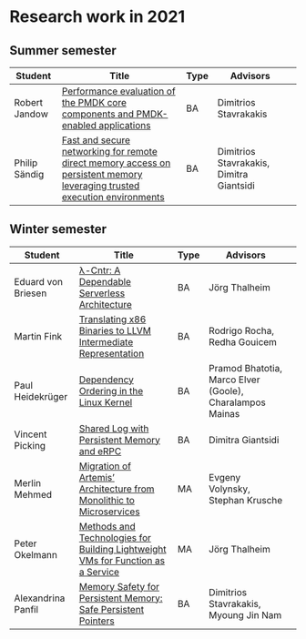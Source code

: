 # Research work in 2021

## Summer semester

| Student       | Title | Type | Advisors |         |
|---------------|-------|------|----------|---------|
| Robert Jandow | [Performance evaluation of the PMDK core components and PMDK-enabled applications](summer/docs/bsc_jandow_performance_evaluation_of_the_pmdk_core_components_and_pmdk_enabled_applications.pdf) | BA | Dimitrios Stavrakakis | |
| Philip Sändig | [Fast and secure networking for remote direct memory access on persistent memory leveraging trusted execution environments](summer/docs/bsc_saendig_fast_and_secure_networking_for_remote_direct_memory_access_on_persistent_memory_leveraging_trusted_execution_environments.pdf) | BA | Dimitrios Stavrakakis, Dimitra Giantsidi |    |


## Winter semester

| Student       | Title | Type | Advisors |         |
|---------------|-------|------|----------|---------|
| Eduard von Briesen | [λ-Cntr: A Dependable Serverless Architecture](winter/docs/bsc_briesen_lambda_cntr_a_dependable_serverless_architecture.pdf) | BA | Jörg Thalheim | |
| Martin Fink | [Translating x86 Binaries to LLVM Intermediate Representation](winter/docs/bsc_fink_translating_x86_binaries_into_llvm_intermediate_representation.pdf) | BA | Rodrigo Rocha, Redha Gouicem | |
| Paul Heidekrüger | [Dependency Ordering in the Linux Kernel](winter/docs/bsc_heidekrueger_dependency_ordering_in_the_linux_kernel.pdf) | BA | Pramod Bhatotia, Marco Elver (Goole), Charalampos Mainas | |
| Vincent Picking | [Shared Log with Persistent Memory and eRPC](winter/docs/bsc_picking_shared_log_with_persistent_memory_and_erpc.pdf) | BA | Dimitra Giantsidi | |
| Merlin Mehmed | [Migration of Artemis’ Architecture from Monolithic to Microservices](winter/docs/msc_mehmed_migration_of_artemis_architecture_from_monolithic_to_microservices.pdf) | MA | Evgeny Volynsky, Stephan Krusche | |
| Peter Okelmann | [Methods and Technologies for Building Lightweight VMs for Function as a Service](winter/docs/msc_okelmann_methods_and_technologies_for_building_lightweight_vms_for_function_as_a_service.pdf) | MA | Jörg Thalheim | |
| Alexandrina Panfil | [Memory Safety for Persistent Memory: Safe Persistent Pointers](winter/docs/bsc_panfil_memory_safety_for_persistent_memory_safe_persistent_pointers.pdf) | BA | Dimitrios Stavrakakis, Myoung Jin Nam | |


